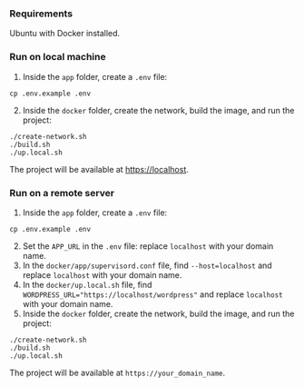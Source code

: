 ### Requirements
Ubuntu with Docker installed.

### Run on local machine
1. Inside the `app` folder, create a `.env` file:
```
cp .env.example .env
```
2. Inside the `docker` folder, create the network, build the image, and run the project:
```
./create-network.sh
./build.sh
./up.local.sh
```

The project will be available at [https://localhost](https://localhost).

### Run on a remote server

1. Inside the `app` folder, create a `.env` file: 
```
cp .env.example .env
```
2. Set the `APP_URL` in the `.env` file: replace `localhost` with your domain name.
3. In the `docker/app/supervisord.conf` file, find `--host=localhost` and replace `localhost` with your domain name.
4. In the `docker/up.local.sh` file, find `WORDPRESS_URL="https://localhost/wordpress"` and replace `localhost` with your domain name.
5. Inside the `docker` folder, create the network, build the image, and run the project:
```
./create-network.sh
./build.sh
./up.local.sh
```

The project will be available at `https://your_domain_name`.
